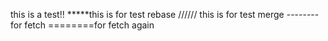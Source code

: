 this is a test!!
*****this is for test rebase
////// this is for test merge
--------for fetch
========for fetch again
